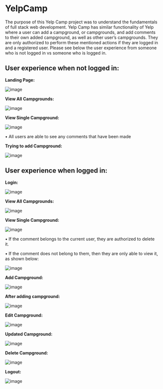 # YelpCamp 

The purpose of this Yelp Camp project was to understand the fundamentals of full stack web development. Yelp Camp has similar functionality of Yelp where 
a user can add a campground, or campgrounds, and add comments to their own added campground, as well as other user’s campgrounds. They are only authorized 
to perform these mentioned actions if they are logged in and a registered user. Please see below the user experience from someone who is not logged in vs someone who is logged in. 


## User experience when not logged in: 

**Landing Page:**

 ![image](https://user-images.githubusercontent.com/17749621/114780312-d4e04c00-9d3c-11eb-8273-06115fae45d3.png)


**View All Campgrounds:**

![image](https://user-images.githubusercontent.com/17749621/114780685-5801a200-9d3d-11eb-83f0-1400ec020863.png)


**View Single Campground:**

![image](https://user-images.githubusercontent.com/17749621/114780956-aadb5980-9d3d-11eb-9b8e-c41c80ab907b.png)


• All users are able to see any comments that have been made 

**Trying to add Campground:**
 
![image](https://user-images.githubusercontent.com/17749621/114781133-e4ac6000-9d3d-11eb-97c5-549c53f2f9ad.png)


## User experience when logged in:
**Login:** 
 
 ![image](https://user-images.githubusercontent.com/17749621/114781152-ea09aa80-9d3d-11eb-813e-2ec7f5cc773c.png)


**View All Campgrounds:** 
 
 ![image](https://user-images.githubusercontent.com/17749621/114781162-eece5e80-9d3d-11eb-871d-d3d9a5a76451.png)


**View Single Campground:** 

![image](https://user-images.githubusercontent.com/17749621/114781170-f42ba900-9d3d-11eb-84f3-eb11edfd73ec.png)


•	If the comment belongs to the current user, they are authorized to delete it.

•	If the comment does not belong to them, then they are only able to view it, as shown below:

![image](https://user-images.githubusercontent.com/17749621/114781204-01489800-9d3e-11eb-97ac-da7c587099ff.png)


**Add Campground:** 

![image](https://user-images.githubusercontent.com/17749621/114781221-060d4c00-9d3e-11eb-9391-f978d0fcf266.png)


**After adding campground:** 
 
![image](https://user-images.githubusercontent.com/17749621/114781238-0c032d00-9d3e-11eb-946d-5639e2c58568.png)


**Edit Campground:** 
 
 ![image](https://user-images.githubusercontent.com/17749621/114781261-11f90e00-9d3e-11eb-8b10-996b6de8f3ff.png)


**Updated Campground:** 
 
![image](https://user-images.githubusercontent.com/17749621/114781277-16bdc200-9d3e-11eb-8156-d261cb802db2.png)


**Delete Campground:**
 
 ![image](https://user-images.githubusercontent.com/17749621/114781301-1cb3a300-9d3e-11eb-9176-6233f21d50d3.png)


**Logout:**
 
 ![image](https://user-images.githubusercontent.com/17749621/114781323-22a98400-9d3e-11eb-818a-1374ed0eb7ed.png)

 

